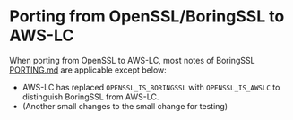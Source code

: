 # Porting from OpenSSL/BoringSSL to AWS-LC

When porting from OpenSSL to AWS-LC, most notes of BoringSSL [PORTING.md](/PORTING.md) are applicable except below:

* AWS-LC has replaced `OPENSSL_IS_BORINGSSL` with `OPENSSL_IS_AWSLC` to distinguish BoringSSL from AWS-LC.
* (Another small changes to the small change for testing)